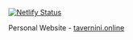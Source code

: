 [![Netlify Status](https://api.netlify.com/api/v1/badges/fcce7287-6005-4167-9386-623b9e74ffa0/deploy-status)](https://app.netlify.com/sites/ftave/deploys)

Personal Website - [tavernini.online](https://tavernini.online)